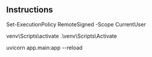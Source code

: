 ## Instructions

Set-ExecutionPolicy RemoteSigned -Scope CurrentUser

venv\Scripts\activate
.\venv\Scripts\Activate


uvicorn app.main:app --reload


